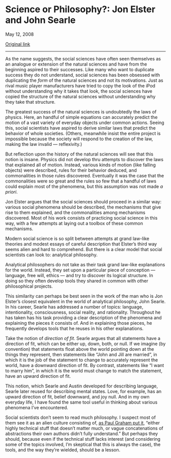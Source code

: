 Science or Philosophy?: Jon Elster and John Searle
==================================================

May 12, 2008

[Original link](http://www.aaronsw.com/weblog/sciphil)

* * * * *

As the name suggests, the social sciences have often seen themselves as
an analogue or extension of the natural sciences and have from the
beginning aspired to their successes. Like many who want to duplicate
success they do not understand, social sciences has been obsessed with
duplicating the *form* of the natural sciences and not its motivations.
Just as rival music player manufacturers have tried to copy the look of
the iPod without understanding why it takes that look, the social
sciences have copied the structure of the natural sciences without
understanding why they take that structure.

The greatest success of the natural sciences is undoubtedly the laws of
physics. Here, an handful of simple equations can accurately predict the
motion of a vast variety of everyday objects under common actions.
Seeing this, social scientists have aspired to derive similar laws that
predict the behavior of whole societies. (Others, meanwhile insist the
entire project is impossible because the society will respond to the
creation of the law, making the law invalid — reflexivity.)

But reflection upon the history of the natural sciences will see that
this notion is insane. Physics did not develop thru attempts to discover
the laws that explained all of motion. Instead, various kinds of motion
(like falling objects) were described, rules for their behavior deduced,
and commonalities in those rules discovered. Eventually it was the case
that the commonalities were so great and the rules so few that a handful
of laws could explain most of the phenomena, but this assumption was not
made *a priori*.

Jon Elster argues that the social sciences should proceed in a similar
way: various social phenomena should be described, the mechanisms that
give rise to them explained, and the commonalities among mechanisms
discovered. Most of his work consists of practicing social science in
this way, with a few attempts at laying out a toolbox of these common
mechanisms.

Modern social science is so split between attempts at grand law-like
theories and modest essays of careful description that Elster’s third
way seems alien and hard to comprehend. But there is a clear model that
social scientists can look to: analytical philosophy.

Analytical philosophers do not take as their task grand law-like
explanations for the world. Instead, they set upon a particular piece of
conception — language, free will, ethics — and try to discover its
logical structure. In doing so they often develop tools they shared in
common with other philosophical projects.

This similarity can perhaps be best seen in the work of the man who is
Jon Elster’s closest equivalent in the world of analytical philosophy,
John Searle. In his career, Searle has addressed a number of topics:
language, intentionality, consciousness, social reality, and
rationality. Throughout he has taken has his task providing a clear
description of the phenomena and explaining the pieces it consists of.
And in explaining those pieces, he frequently develops tools that he
reuses in his other explanations.

Take the notion of *direction of fit*. Searle argues that all statements
have a direction of fit, which can be either up, down, both, or null. If
we imagine (by convention) that statements float above the world
pointing down at the things they represent, then statements like “John
and Jill are married”, in which it is the job of the statement to change
to accurately represent the world, have a downward direction of fit. By
contrast, statements like “I want to marry him”, in which it is the
world must change to match the statement, have an upward direction of
fit.

This notion, which Searle and Austin developed for describing language,
Searle later reused for describing mental states. Love, for example, has
an upward direction of fit, belief downward, and joy null. And in my own
everyday life, I have found the same tool useful in thinking about
various phenomena I’ve encountered.

Social scientists don’t seem to read much philosophy. I suspect most of
them see it as an alien culture consisting of, [as Paul Graham put
it](http://www.paulgraham.com/raq.html), “either highly technical stuff
that doesn’t matter much, or vague concatenations of abstractions their
own authors didn’t fully understand.” But perhaps they should, because
even if the technical stuff lacks interest (and considering some of the
topics involved, I’m skeptical that this is always the case), the tools,
and the way they’re wielded, should be a lesson.
